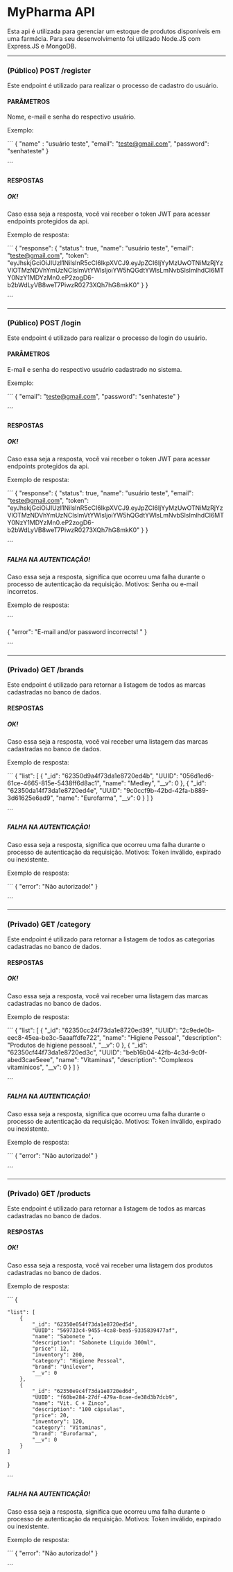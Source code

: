 # MyPharma API 

Esta api é utilizada para gerenciar um estoque de produtos disponíveis em uma farmácia. Para seu desenvolvimento
foi utilizado Node.JS com Express.JS e MongoDB.


------------------------------------------------------------------------------

### (Público) POST /register

Este endpoint é utilizado para realizar o processo de cadastro do usuário.

#### PARÂMETROS

Nome, e-mail e senha do respectivo usuário.

Exemplo:

´´´
{
    "name" : "usuário teste",
    "email": "teste@gmail.com",
    "password": "senhateste"
}

´´´

#### RESPOSTAS

##### OK! 

Caso essa seja a resposta, você vai receber o token JWT para acessar endpoints protegidos da api.

Exemplo de resposta:

´´´
    {
        "response": {
            "status": true,
            "name": "usuário teste",
            "email": "teste@gmail.com",
            "token": "eyJhskjGciOiJIUzI1NiIsInR5cCI6IkpXVCJ9.eyJpZCI6IjYyMzUwOTNiMzRjYzVlOTMzNDVhYmUzNCIsImVtYWlsIjoiYW5hQGdtYWlsLmNvbSIsImlhdCI6MTY0NzY1MDYzMn0.eP2zogD6-b2bWdLyVB8weT7PiwzR0273XQh7hG8mkK0"
        }
    }

´´´


----------------------------------------------------------------------------------------------

### (Público) POST /login

Este endpoint é utilizado para realizar o processo de login do usuário.

#### PARÂMETROS

E-mail e senha do respectivo usuário cadastrado no sistema.

Exemplo:

´´´
{
    "email": "teste@gmail.com",
    "password": "senhateste"
}

´´´

#### RESPOSTAS

##### OK! 

Caso essa seja a resposta, você vai receber o token JWT para acessar endpoints protegidos da api.

Exemplo de resposta:

´´´
    {
        "response": {
            "status": true,
            "name": "usuário teste",
            "email": "teste@gmail.com",
            "token": "eyJhskjGciOiJIUzI1NiIsInR5cCI6IkpXVCJ9.eyJpZCI6IjYyMzUwOTNiMzRjYzVlOTMzNDVhYmUzNCIsImVtYWlsIjoiYW5hQGdtYWlsLmNvbSIsImlhdCI6MTY0NzY1MDYzMn0.eP2zogD6-b2bWdLyVB8weT7PiwzR0273XQh7hG8mkK0"
        }
    }

´´´

##### FALHA NA AUTENTICAÇÃO!

Caso essa seja a resposta, significa que ocorreu uma falha durante o processo de autenticação da requisição. Motivos: Senha ou e-mail incorretos.

Exemplo de resposta:

´´´

{
    "error": "E-mail and/or password incorrects! "
}

´´´

-------------------------------------------------------------------------------------------


### (Privado) GET /brands

Este endpoint é utilizado para retornar a listagem de todos as marcas cadastradas no banco de dados.

#### RESPOSTAS

##### OK!

Caso essa seja a resposta, você vai receber uma listagem das marcas cadastradas no banco de dados.

Exemplo de resposta:

´´´
{
    "list": [
        {
            "_id": "62350d9a4f73da1e8720ed4b",
            "UUID": "056d1ed6-61ce-4665-815e-5438ff6d8ac1",
            "name": "Medley",
            "__v": 0
        },
        {
            "_id": "62350da14f73da1e8720ed4e",
            "UUID": "9c0ccf9b-42bd-42fa-b889-3d61625e6ad9",
            "name": "Eurofarma",
            "__v": 0
        }
    ]
}

´´´

##### FALHA NA AUTENTICAÇÃO! 

Caso essa seja a resposta, significa que ocorreu uma falha durante o processo de autenticação da requisição. Motivos: Token inválido, expirado ou inexistente.

Exemplo de resposta:

´´´
{
    "error": "Não autorizado!"
}

´´´

-----------------------------------------------------------------------------------------------------------

### (Privado) GET /category

Este endpoint é utilizado para retornar a listagem de todos as categorias cadastradas no banco de dados.

#### RESPOSTAS

##### OK!

Caso essa seja a resposta, você vai receber uma listagem das marcas cadastradas no banco de dados.

Exemplo de resposta:

´´´
{
    "list": [
        {
            "_id": "62350cc24f73da1e8720ed39",
            "UUID": "2c9ede0b-eec8-45ea-be3c-5aaaffdfe722",
            "name": "Higiene Pessoal",
            "description": "Produtos de higiene pessoal.",
            "__v": 0
        },
        {
            "_id": "62350cf44f73da1e8720ed3c",
            "UUID": "beb16b04-42fb-4c3d-9c0f-abed3cae5eee",
            "name": "Vitaminas",
            "description": "Complexos vitamínicos",
            "__v": 0
        }
    ]
}

´´´

##### FALHA NA AUTENTICAÇÃO! 

Caso essa seja a resposta, significa que ocorreu uma falha durante o processo de autenticação da requisição. Motivos: Token inválido, expirado ou inexistente.

Exemplo de resposta:

´´´
{
    "error": "Não autorizado!"
}

´´´

----------------------------------------------------------------------------------------


### (Privado) GET /products

Este endpoint é utilizado para retornar a listagem de todos as marcas cadastradas no banco de dados.

#### RESPOSTAS

##### OK!

Caso essa seja a resposta, você vai receber uma listagem dos produtos cadastradas no banco de dados.

Exemplo de resposta:

´´´
{

    "list": [
        {
            "_id": "62350e054f73da1e8720ed5d",
            "UUID": "569733c4-9455-4ca8-bea5-9335839477af",
            "name": "Sabonete ",
            "description": "Sabonete Líquido 300ml",
            "price": 12,
            "inventory": 200,
            "category": "Higiene Pessoal",
            "brand": "Unilever",
            "__v": 0
        },
        {
            "_id": "62350e9c4f73da1e8720ed6d",
            "UUID": "f60be284-27df-479a-8cae-de38d3b7dcb9",
            "name": "Vit. C + Zinco",
            "description": "100 cápsulas",
            "price": 20,
            "inventory": 120,
            "category": "Vitaminas",
            "brand": "Eurofarma",
            "__v": 0
        }
    ]
}

´´´

##### FALHA NA AUTENTICAÇÃO! 

Caso essa seja a resposta, significa que ocorreu uma falha durante o processo de autenticação da requisição. Motivos: Token inválido, expirado ou inexistente.

Exemplo de resposta:

´´´
{
    "error": "Não autorizado!"
}

´´´



